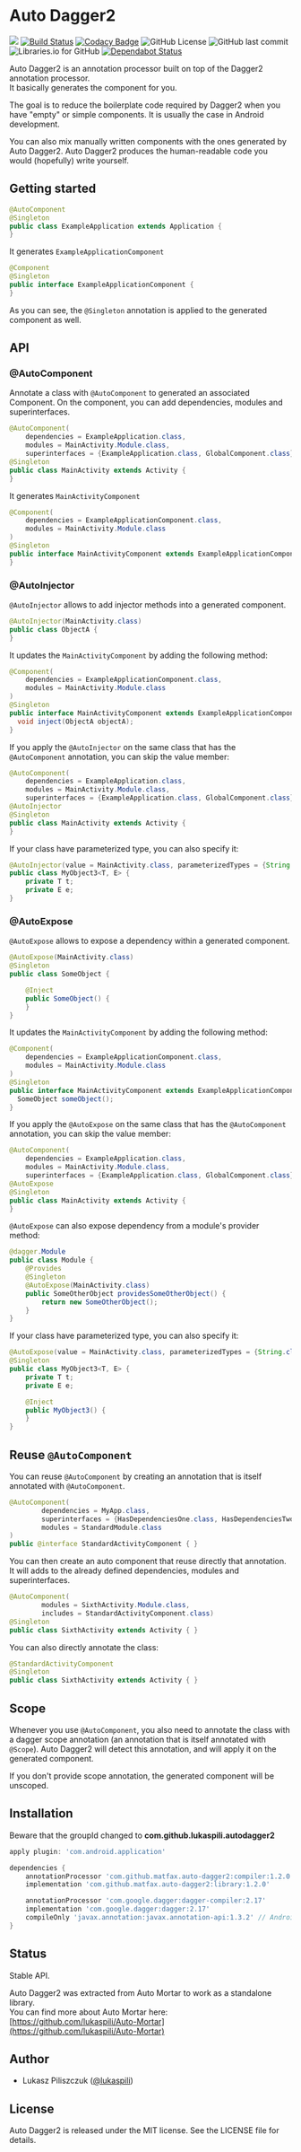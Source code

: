 # Auto Dagger2

[![](https://jitpack.io/v/matfax/auto-dagger2.svg)](https://jitpack.io/#matfax/auto-dagger2)
[![Build Status](https://travis-ci.com/matfax/Auto-Dagger2.svg?branch=master)](https://travis-ci.com/matfax/Auto-Dagger2)
[![Codacy Badge](https://api.codacy.com/project/badge/Grade/8ff996f65cb94130bd4f95f4df57c522)](https://www.codacy.com/app/matfax/auto-dagger2?utm_source=github.com&amp;utm_medium=referral&amp;utm_content=matfax/auto-dagger2&amp;utm_campaign=Badge_Grade)
![GitHub License](https://img.shields.io/github/license/matfax/auto-dagger2.svg)
![GitHub last commit](https://img.shields.io/github/last-commit/matfax/auto-dagger2.svg)
![Libraries.io for GitHub](https://img.shields.io/librariesio/github/matfax/auto-dagger2.svg)
[![Dependabot Status](https://api.dependabot.com/badges/status?host=github&repo=matfax/auto-dagger2)](https://dependabot.com)

Auto Dagger2 is an annotation processor built on top of the Dagger2 annotation processor.  
It basically generates the component for you.

The goal is to reduce the boilerplate code required by Dagger2 when you have "empty" or simple components. It is usually the case in Android development.  

You can also mix manually written components with the ones generated by Auto Dagger2. Auto Dagger2 produces the human-readable code you would (hopefully) write yourself.


## Getting started

```java
@AutoComponent
@Singleton
public class ExampleApplication extends Application { 
}
```

It generates `ExampleApplicationComponent`

```java
@Component
@Singleton
public interface ExampleApplicationComponent { 
}
```

As you can see, the `@Singleton` annotation is applied to the generated component as well.


## API

### @AutoComponent

Annotate a class with `@AutoComponent` to generated an associated Component.
On the component, you can add dependencies, modules and superinterfaces.

```java
@AutoComponent(
    dependencies = ExampleApplication.class,
    modules = MainActivity.Module.class,
    superinterfaces = {ExampleApplication.class, GlobalComponent.class})
@Singleton
public class MainActivity extends Activity {
}
```

It generates `MainActivityComponent`

```java
@Component(
    dependencies = ExampleApplicationComponent.class,
    modules = MainActivity.Module.class
)
@Singleton
public interface MainActivityComponent extends ExampleApplicationComponent, GlobalComponent {
}
```


### @AutoInjector

`@AutoInjector` allows to add injector methods into a generated component.  

```java
@AutoInjector(MainActivity.class)
public class ObjectA {
}
```

It updates the `MainActivityComponent` by adding the following method:

```java
@Component(
    dependencies = ExampleApplicationComponent.class,
    modules = MainActivity.Module.class
)
@Singleton
public interface MainActivityComponent extends ExampleApplicationComponent, GlobalComponent {
  void inject(ObjectA objectA);
}
```

If you apply the `@AutoInjector` on the same class that has the `@AutoComponent` annotation, you can skip the value member:

```java
@AutoComponent(
    dependencies = ExampleApplication.class,
    modules = MainActivity.Module.class,
    superinterfaces = {ExampleApplication.class, GlobalComponent.class})
@AutoInjector
@Singleton
public class MainActivity extends Activity {
}
```

If your class have parameterized type, you can also specify it:

```java
@AutoInjector(value = MainActivity.class, parameterizedTypes = {String.class, String.class})
public class MyObject3<T, E> {
    private T t;
    private E e;
}
```


### @AutoExpose

`@AutoExpose` allows to expose a dependency within a generated component.  

```java
@AutoExpose(MainActivity.class)
@Singleton
public class SomeObject {

    @Inject
    public SomeObject() {
    }
}
```

It updates the `MainActivityComponent` by adding the following method:

```java
@Component(
    dependencies = ExampleApplicationComponent.class,
    modules = MainActivity.Module.class
)
@Singleton
public interface MainActivityComponent extends ExampleApplicationComponent, GlobalComponent {
  SomeObject someObject();
}
```

If you apply the `@AutoExpose` on the same class that has the `@AutoComponent` annotation, you can skip the value member:

```java
@AutoComponent(
    dependencies = ExampleApplication.class,
    modules = MainActivity.Module.class,
    superinterfaces = {ExampleApplication.class, GlobalComponent.class})
@AutoExpose
@Singleton
public class MainActivity extends Activity {
}
```

`@AutoExpose` can also expose dependency from a module's provider method:

```java
@dagger.Module
public class Module {
    @Provides
    @Singleton
    @AutoExpose(MainActivity.class)
    public SomeOtherObject providesSomeOtherObject() {
        return new SomeOtherObject();
    }
}
```

If your class have parameterized type, you can also specify it:

```java
@AutoExpose(value = MainActivity.class, parameterizedTypes = {String.class, String.class})
@Singleton
public class MyObject3<T, E> {
    private T t;
    private E e;

    @Inject
    public MyObject3() {
    }
}
```


## Reuse `@AutoComponent`

You can reuse `@AutoComponent` by creating an annotation that is itself annotated with `@AutoComponent`.

```java
@AutoComponent(
        dependencies = MyApp.class,
        superinterfaces = {HasDependenciesOne.class, HasDependenciesTwo.class},
        modules = StandardModule.class
)
public @interface StandardActivityComponent { }
```

You can then create an auto component that reuse directly that annotation.  
It will adds to the already defined dependencies, modules and superinterfaces.

```java
@AutoComponent(
        modules = SixthActivity.Module.class,
        includes = StandardActivityComponent.class)
@Singleton
public class SixthActivity extends Activity { }
```

You can also directly annotate the class:

```java
@StandardActivityComponent
@Singleton
public class SixthActivity extends Activity { }
```


## Scope

Whenever you use `@AutoComponent`, you also need to annotate the class with a dagger scope annotation (an annotation that is itself annotated with `@Scope`).
Auto Dagger2 will detect this annotation, and will apply it on the generated component.

If you don't provide scope annotation, the generated component will be unscoped.


## Installation

Beware that the groupId changed to **com.github.lukaspili.autodagger2**

```groovy
apply plugin: 'com.android.application'

dependencies {
    annotationProcessor 'com.github.matfax.auto-dagger2:compiler:1.2.0'
    implementation 'com.github.matfax.auto-dagger2:library:1.2.0'

    annotationProcessor 'com.google.dagger:dagger-compiler:2.17'
    implementation 'com.google.dagger:dagger:2.17'
    compileOnly 'javax.annotation:javax.annotation-api:1.3.2' // Android only
}
```


## Status

Stable API.  

Auto Dagger2 was extracted from Auto Mortar to work as a standalone library.  
You can find more about Auto Mortar here:
[https://github.com/lukaspili/Auto-Mortar](https://github.com/lukaspili/Auto-Mortar)


## Author

- Lukasz Piliszczuk ([@lukaspili](https://twitter.com/lukaspili))


## License

Auto Dagger2 is released under the MIT license. See the LICENSE file for details.
